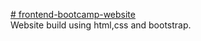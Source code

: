 <a href='https://frontend-bootcamp-rho.vercel.app/'> # frontend-bootcamp-website </a> <br>
Website build using html,css and bootstrap.
